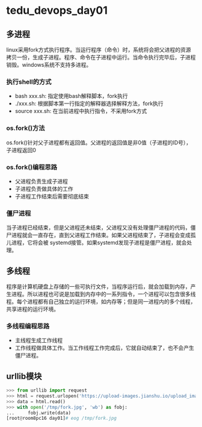 # tedu_devops_day01
## 多进程
linux采用fork方式执行程序。当运行程序（命令）时，系统将会把父进程的资源拷贝一份，生成子进程。程序、命令在子进程中运行。当命令执行完毕后，子进程销毁。windows系统不支持多进程。
### 执行shell的方式
- bash xxx.sh: 指定使用bash解释脚本，fork执行
- ./xxx.sh: 根据脚本第一行指定的解释器选择解释方法，fork执行
- source xxx.sh: 在当前进程中执行指令，不采用fork方式
### os.fork()方法
os.fork()针对父子进程都有返回值。父进程的返回值是非0值（子进程的ID号），
子进程返回0
### os.fork()编程思路
- 父进程负责生成子进程
- 子进程负责做具体的工作
- 子进程工作结束后需要彻底结束
### 僵尸进程
当子进程已经结束，但是父进程还未结束，父进程又没有处理僵尸进程的代码，僵尸进程就会一直存在，直到父进程工作结束。如果父进程结束了，子进程会变成孤儿进程，它将会被
systemd接管。如果systemd发现子进程是僵尸进程，就会处理。
## 多线程
程序是计算机硬盘上存储的一些可执行文件，当程序运行后，就会加载到内存，产生进程。所以进程也可说是加载到内存中的一系列指令，一个进程可以包含很多线程。每个进程都有自己独立的运行环境，如内存等；但是同一进程内的多个线程，共享进程的运行环境。
### 多线程编程思路
- 主线程生成工作线程
- 工作线程做具体工作。当工作线程工作完成后，它就自动结束了，也不会产生僵尸进程。
## urllib模块
```python
>>> from urllib import request
>>> html = request.urlopen('https://upload-images.jianshu.io/upload_images/12347101-bc5e84e92e23c692.jpg')
>>> data = html.read()
>>> with open('/tmp/fork.jpg', 'wb') as fobj:
...     fobj.write(data)
[root@room8pc16 day01]# eog /tmp/fork.jpg 
```



